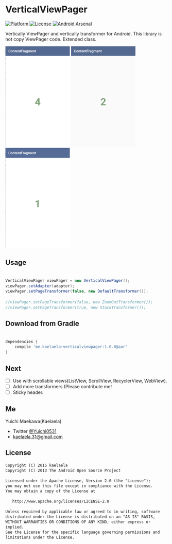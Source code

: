 VerticalViewPager
===

[![Platform](http://img.shields.io/badge/platform-android-brightgreen.svg?style=flat)](http://developer.android.com/index.html)
[![License](https://img.shields.io/badge/license-Apache%202-blue.svg)](https://www.apache.org/licenses/LICENSE-2.0)
[![Android Arsenal](https://img.shields.io/badge/Android%20Arsenal-VerticalViewPager-green.svg?style=flat)](https://android-arsenal.com/details/1/2651)

Vertically ViewPager and vertically transformer for Android.
This library is not copy ViewPager code. Extended class.

![default](art/default.gif) ![zoom_out](art/zoom_out.gif) ![stack](art/stack.gif)

## Usage

```java

VerticalViewPager viewPager = new VerticalViewPager();
viewPager.setAdapter(adapter);
viewPager.setPageTransformer(false, new DefaultTransformer());

//viewPager.setPageTransformer(false, new ZoomOutTransformer());
//viewPager.setPageTransformer(true, new StackTransformer());

```

## Download from Gradle

```groovy

dependencies {
    compile 'me.kaelaela:verticalviewpager:1.0.0@aar'
}

```

## Next

- [ ] Use with scrollable views(ListView, ScrollView, RecyclerView, WebView).
- [ ] Add more transformers.(Please contribute me!
- [ ] Sticky header.

## Me

Yuichi Maekawa(Kaelaela)
* Twitter [@Yuichi0531](https://twitter.com/Yuichi0531)
* kaelaela.31@gmail.com

License
-------
    Copyright (C) 2015 kaelaela
    Copyright (C) 2013 The Android Open Source Project

    Licensed under the Apache License, Version 2.0 (the "License");
    you may not use this file except in compliance with the License.
    You may obtain a copy of the License at

       http://www.apache.org/licenses/LICENSE-2.0

    Unless required by applicable law or agreed to in writing, software
    distributed under the License is distributed on an "AS IS" BASIS,
    WITHOUT WARRANTIES OR CONDITIONS OF ANY KIND, either express or implied.
    See the License for the specific language governing permissions and
    limitations under the License.

